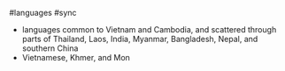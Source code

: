 #languages #sync 
- languages common to Vietnam and Cambodia, and scattered through parts of Thailand, Laos, India, Myanmar, Bangladesh, Nepal, and southern China
- Vietnamese, Khmer, and Mon